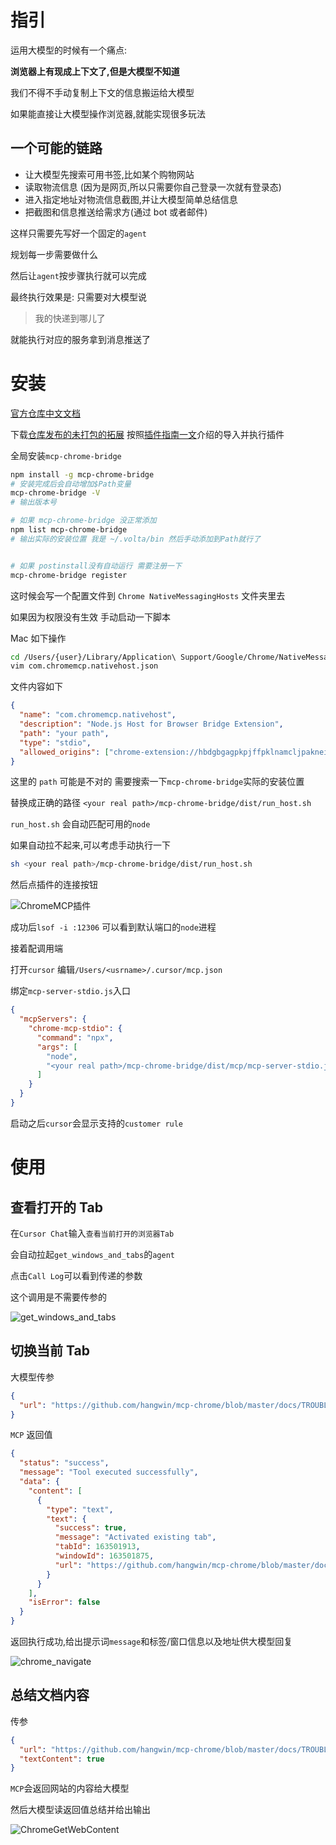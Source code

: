 # 指引

运用大模型的时候有一个痛点:

**浏览器上有现成上下文了,但是大模型不知道**

我们不得不手动复制上下文的信息搬运给大模型

如果能直接让大模型操作浏览器,就能实现很多玩法

## 一个可能的链路

- 让大模型先搜索可用书签,比如某个购物网站
- 读取物流信息 (因为是网页,所以只需要你自己登录一次就有登录态)
- 进入指定地址对物流信息截图,并让大模型简单总结信息
- 把截图和信息推送给需求方(通过 bot 或者邮件)

这样只需要先写好一个固定的`agent`

规划每一步需要做什么

然后让`agent`按步骤执行就可以完成

最终执行效果是: 只需要对大模型说

> 我的快递到哪儿了

就能执行对应的服务拿到消息推送了

# 安装

[官方仓库中文文档](https://github.com/hangwin/mcp-chrome/blob/master/README_zh.md)

下载[仓库发布的未打包的拓展](https://github.com/hangwin/mcp-chrome/blob/master/README_zh.md)
按照[插件指南一文](./浏览器插件开发快速指南.md#最小模块)介绍的导入并执行插件

全局安装`mcp-chrome-bridge`

```bash
npm install -g mcp-chrome-bridge
# 安装完成后会自动增加$Path变量
mcp-chrome-bridge -V
# 输出版本号

# 如果 mcp-chrome-bridge 没正常添加
npm list mcp-chrome-bridge
# 输出实际的安装位置 我是 ~/.volta/bin 然后手动添加到Path就行了


# 如果 postinstall没有自动运行 需要注册一下
mcp-chrome-bridge register
```

这时候会写一个配置文件到 `Chrome NativeMessagingHosts` 文件夹里去

如果因为权限没有生效 手动启动一下脚本

Mac 如下操作

```bash
cd /Users/{user}/Library/Application\ Support/Google/Chrome/NativeMessagingHosts/
vim com.chromemcp.nativehost.json
```

文件内容如下

```json
{
  "name": "com.chromemcp.nativehost",
  "description": "Node.js Host for Browser Bridge Extension",
  "path": "your path",
  "type": "stdio",
  "allowed_origins": ["chrome-extension://hbdgbgagpkpjffpklnamcljpakneikee/"]
}
```

这里的 `path` 可能是不对的 需要搜索一下`mcp-chrome-bridge`实际的安装位置

替换成正确的路径 `<your real path>/mcp-chrome-bridge/dist/run_host.sh`

`run_host.sh` 会自动匹配可用的`node`

如果自动拉不起来,可以考虑手动执行一下

```bash
sh <your real path>/mcp-chrome-bridge/dist/run_host.sh
```

然后点插件的连接按钮

![ChromeMCP插件](img/ChromeMCP插件.png)

成功后`lsof -i :12306` 可以看到默认端口的`node`进程

接着配调用端

打开`cursor` 编辑`/Users/<usrname>/.cursor/mcp.json`

绑定`mcp-server-stdio.js`入口

```json
{
  "mcpServers": {
    "chrome-mcp-stdio": {
      "command": "npx",
      "args": [
        "node",
        "<your real path>/mcp-chrome-bridge/dist/mcp/mcp-server-stdio.js"
      ]
    }
  }
}
```

启动之后`cursor`会显示支持的`customer rule`

# 使用

## 查看打开的 Tab

在`Cursor Chat`输入`查看当前打开的浏览器Tab`

会自动拉起`get_windows_and_tabs`的`agent`

点击`Call Log`可以看到传递的参数

这个调用是不需要传参的

![get_windows_and_tabs](img/ChromeMCPUse1.png)

## 切换当前 Tab

大模型传参

```json
{
  "url": "https://github.com/hangwin/mcp-chrome/blob/master/docs/TROUBLESHOOTING_zh.md"
}
```

`MCP` 返回值

```json
{
  "status": "success",
  "message": "Tool executed successfully",
  "data": {
    "content": [
      {
        "type": "text",
        "text": {
          "success": true,
          "message": "Activated existing tab",
          "tabId": 163501913,
          "windowId": 163501875,
          "url": "https://github.com/hangwin/mcp-chrome/blob/master/docs/TROUBLESHOOTING_zh.md"
        }
      }
    ],
    "isError": false
  }
}
```

返回执行成功,给出提示词`message`和标签/窗口信息以及地址供大模型回复

![chrome_navigate](img/ChromeMCPUse2.png)

## 总结文档内容

传参

```json
{
  "url": "https://github.com/hangwin/mcp-chrome/blob/master/docs/TROUBLESHOOTING_zh.md",
  "textContent": true
}
```

`MCP`会返回网站的内容给大模型

然后大模型读返回值总结并给出输出

![ChromeGetWebContent](img/ChromeMCPUse3.png)
